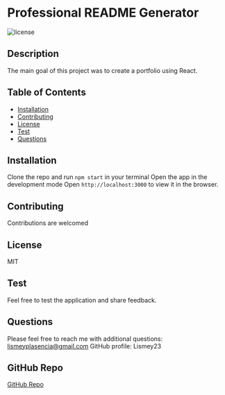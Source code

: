 # Professional README Generator
![license](https://img.shields.io/badge/License-MIT-green.svg "License Badge")

## Description
The main goal of this project was to create a portfolio using React. 

## Table of Contents
- [Installation](#Installation)
- [Contributing](#Contributing)
- [License](#License)
- [Test](#Test)
- [Questions](#Questions)

##  Installation
Clone the repo and run `npm start` in your terminal 
Open the app in the development mode
Open `http://localhost:3000` to view it in the browser.


##  Contributing
Contributions are welcomed

##  License
MIT

## Test
Feel free to test the application and share feedback.

## Questions
Please feel free to reach me with additional questions: lismeyplasencia@gmail.com
GitHub profile: Lismey23

## GitHub Repo
<a href="https://github.com/Lismey23/Professional-README-Generator">GitHub Repo</a>